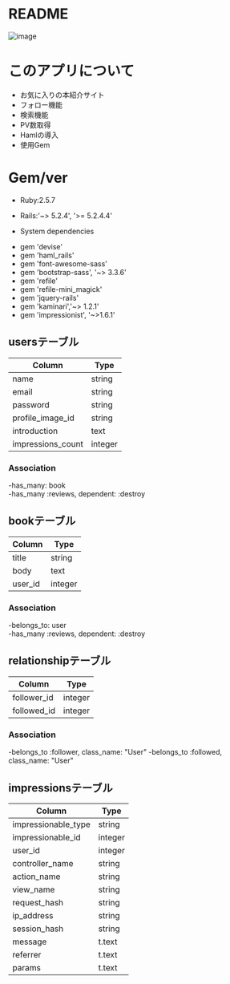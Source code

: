 # README
![image](https://user-images.githubusercontent.com/64464083/97805617-8bbea300-1c9a-11eb-92be-1d23894692fd.png)


# このアプリについて
 - お気に入りの本紹介サイト
 - フォロー機能
 - 検索機能
 - PV数取得
 - Hamlの導入
 - 使用Gem

# Gem/ver
* Ruby:2.5.7

* Rails:'~> 5.2.4', '>= 5.2.4.4'

* System dependencies
 - gem 'devise'
 - gem 'haml_rails'
 - gem 'font-awesome-sass'
 - gem 'bootstrap-sass', '~> 3.3.6'
 - gem 'refile'
 - gem 'refile-mini_magick'
 - gem 'jquery-rails'
 - gem 'kaminari','~> 1.2.1'
 - gem 'impressionist', '~>1.6.1'

## usersテーブル
|Column|Type|
|------|----|
|name|string|
|email|string|
|password|string|
|profile_image_id|string|
|introduction|text|
|impressions_count|integer|

### Association
 -has_many: book<br>
 -has_many :reviews, dependent: :destroy

## bookテーブル
|Column|Type|
|------|----|
|title|string|
|body|text|
|user_id|integer|

### Association
 -belongs_to: user<br>
 -has_many :reviews, dependent: :destroy

## relationshipテーブル
|Column|Type|
|------|----|
|follower_id|integer|
|followed_id|integer|

### Association
 -belongs_to :follower, class_name: "User"
 -belongs_to :followed, class_name: "User"

## impressionsテーブル
|Column|Type|
|------|----|
|impressionable_type|string|
|impressionable_id|integer|
|user_id|integer|
|controller_name|string|
|action_name|string|
|view_name|string|
|request_hash|string|
|ip_address|string|
|session_hash|string|
|message|t.text|
|referrer|t.text|
|params|t.text|



